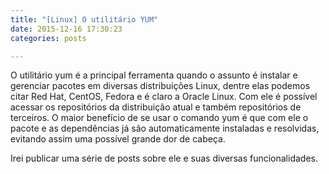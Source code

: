 ```yaml
---
title: "[Linux] O utilitário YUM"
date: 2015-12-16 17:30:23 
categories: posts

---
```

<p>
O utilitário yum é a principal ferramenta quando o assunto é instalar e gerenciar pacotes em diversas distribuições Linux, dentre elas podemos citar Red Hat, CentOS, Fedora e é claro a Oracle Linux.
Com ele é possível acessar os repositórios da distribuição atual e também repositórios de terceiros.
O maior benefício de se usar o comando yum é que com ele o pacote e as dependências já são automaticamente instaladas e resolvidas, evitando assim uma possível grande dor de cabeça.</p>

Irei publicar uma série de posts sobre ele e suas diversas funcionalidades.

